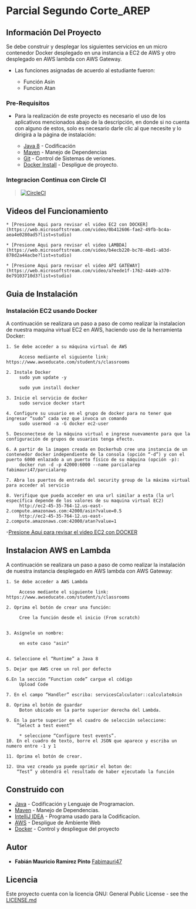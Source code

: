 # Parcial Segundo Corte_AREP

## Información Del Proyecto

Se debe construir y desplegar los siguientes servicios en un micro contenedor Docker desplegado en una instancia a EC2 de AWS y otro desplegado en AWS lambda con AWS Gateway.

* Las funciones asignadas de acuerdo al estudiante fueron:

	* Función Asin
	* Funcion Atan


### Pre-Requisitos

- Para la realización de este proyecto es necesario el uso de los aplicativos mencionados abajo de la descripción, en donde si no cuenta con alguno de estos,
       solo es necesario darle clic al que necesite y lo dirigirá a la página de instalación:


    * [Java 8](https://www.java.com/es/) - Codificación
    * [Maven](https://maven.apache.org/) - Manejo de Dependencias
    * [Git](http://git-scm.com/book/en/v2/Getting-Started-Installing-Git) - Control de Sistemas de veriones.
    * [Docker Install](https://docs.docker.com/engine/install/) - Despligue de proyecto.
    


### Integracion Continua con Circle CI
>[![CircleCI](https://circleci.com/gh/The-Developers-Eci/2020-2-PROYCVDS-THE_DEVELOPERS_ECI.svg?style=svg)](https://app.circleci.com/pipelines/github/Fabimauri47/-AREP-Lab3-CLIENTES-Y-SERVICIOS)
>

## Videos del Funcionamiento

	* [Presione Aqui para revisar el video EC2 con DOCKER](https://web.microsoftstream.com/video/0b412606-fae2-49fb-bc4a-aea4e0280ad5?list=studio)

	* [Presione Aqui para revisar el video LAMBDA](https://web.microsoftstream.com/video/b4ecb220-bc78-4bd1-a83d-878d2a44acbe?list=studio)

	* [Presione Aqui para revisar el video API GATEWAY](https://web.microsoftstream.com/video/a7eede1f-1762-4449-a370-8e79103710d3?list=studio)

## Guia de Instalación

### Instalación EC2 usando Docker

A continuación se realizara un paso a paso de como realizar la instalacion de nuestra maquina virtual EC2 en AWS, haciendo uso de la herramienta Docker:

	1. Se debe acceder a su máquina virtual de AWS
		
		 Acceso mediante el siguiente link: https://www.awseducate.com/student/s/classrooms
		
	2. Instale Docker
		 sudo yum update -y
		
		 sudo yum install docker
		
	3. Inicie el servicio de docker
		 sudo service docker start
		
	4. Configure su usuario en el grupo de docker para no tener que ingresar “sudo” cada vez que invoca un comando
		 sudo usermod -a -G docker ec2-user
		
	5. Desconectese de la máquina virtual e ingrese nuevamente para que la configuración de grupos de usuarios tenga efecto.
	
	6. A partir de la imagen creada en Dockerhub cree una instancia de un contenedor docker independiente de la consola (opción “-d”) y con el puerto 6000 enlazado a un puerto físico de su máquina (opción -p):
		 docker run -d -p 42000:6000 --name parcialarep fabimauri47/parcialarep
		
	7. Abra los puertos de entrada del security group de la máxima virtual para acceder al servicio
	
	8. Verifique que pueda acceder en una url similar a esta (la url específica depende de los valores de su maquina virtual EC2)
         http://ec2-45-35-764-12.us-east-2.compute.amazonaws.com:42000/asin?value=0.5
         http://ec2-45-35-764-12.us-east-2.compute.amazonaws.com:42000/atan?value=1

 -[Presione Aqui para revisar el video EC2 con DOCKER](https://web.microsoftstream.com/video/0b412606-fae2-49fb-bc4a-aea4e0280ad5?list=studio)

## Instalacion AWS en Lambda

A continuación se realizara un paso a paso de como realizar la instalación de nuestra instancia desplegado en AWS lambda con AWS Gateway:

	1. Se debe acceder a AWS Lambda
		
		 Acceso mediante el siguiente link: https://www.awseducate.com/student/s/classrooms
		
	2. Oprima el botón de crear una función: 
	
		 Cree la función desde el inicio (From scratch)

		
	3. Asígnele un nombre:
	
		 en este caso "asin"

		
	4. Seleccione el “Runtime” a Java 8
		
	5. Dejar que AWS cree un rol por defecto
	
	6.En la sección “Function code” cargue el código
		 Upload Code
		
	7. En el campo “Handler” escriba: servicesCalculator::calculateAsin
	
	8. Oprima el botón de guardar
         Boton ubicado en la parte superior derecha del Lambda.
	
	9. En la parte superior en el cuadro de selección seleccione:
		”Select a test event” 
		 
		 * seleccione “Configure test events”.
	10. En el cuadro de texto, borre el JSON que aparece y escriba un numero entre -1 y 1
	
	11. Oprima el botón de crear.
	
	12. Una vez creado ya puede oprimir el boton de:
		“Test” y obtendrá el resultado de haber ejecutado la función


## Construido con

* [Java](https://www.java.com/es/) - Codificación y Lenguaje de Programacíon.
* [Maven](https://maven.apache.org/) - Manejo de Dependencias.
* [IntelliJ IDEA](https://www.jetbrains.com/es-es/idea/) - Programa usado para la Codificacíon.
* [AWS](https://aws.amazon.com/es/education/awseducate/) - Despligue de Ambiente Web
* [Docker](https://www.docker.com/) - Control y despliegue del proyecto


## Autor

* **Fabián Mauricio Ramirez Pinto** [Fabimauri47](https://github.com/Fabimauri47)


## Licencia

Este proyecto cuenta con la licencia GNU: General Public License - see the [LICENSE.md](https://github.com/Fabimauri47/AREP-Lab1-Calculadora/blob/main/LICENSE.txt)

